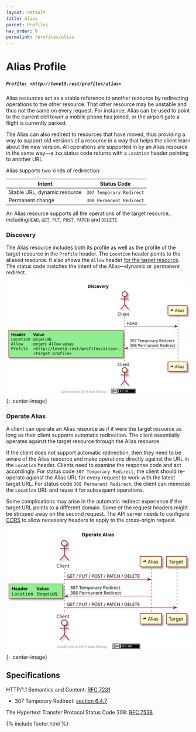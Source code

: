 ```yaml
---
layout: default
title: Alias
parent: Profiles
nav_order: 9
permalink: /profiles/alias
---
```

# Alias Profile

##### `Profile: <http://level3.rest/profiles/alias>`

Alias resources act as a stable reference to another resource by redirecting operations to the other resource. That other resource may be unstable and thus not the same on every request. For instance, Alias can be used to point to the current cell tower a mobile phone has joined, or the airport gate a flight is currently parked.

The Alias can also redirect to resources that have moved, thus providing a way to support old versions of a resource in a way that helps the client learn about the new version. All operations are supported in by an Alias resource in the same way—a `3xx` status code returns with a `Location` header pointing to another URL.

Alias supports two kinds of redirection:

| Intent                       | Status Code              |
| ---------------------------- | ------------------------ |
| Stable URL, dynamic resource | `307 Temporary Redirect` |
| Permanent change             | `308 Permanent Redirect` |

An Alias resource supports all the operations of the target resource, including`HEAD`, `GET`, `PUT`, `POST`, `PATCH` and `DELETE`.

### Discovery

The Alias resource includes both its profile as well as the profile of the target resource in the `Profile` header. The `Location` header points to the aliased resource. It also shows the `Allow` header <u>for the target resource</u>. The status code matches the intent of the Alias—dynamic or permanent redirect.

![](alias/discovery.svg){: .center-image}

### Operate Alias

A client can operate an Alias resource as if it were the target resource as long as their client supports automatic redirection. The client essentially operates against the target resource through the Alias resource.

If the client does not support automatic redirection, then they need to be aware of the Alias resource and make operations directly against the URL in the `Location` header. Clients need to examine the response code and act accordingly. For status code `307 Temporary Redirect`, the client should re-operate against the Alias URL for every request to work with the latest target URL. For status code `308 Permanent Redirect`, the client can memoize the `Location` URL and reuse it for subsequent operations.

Some complications may arise in the automatic redirect experience if the target URL points to a different domain. Some of the request headers might be stripped away on the second request. The API server needs to configure [CORS](https://www.w3.org/TR/cors/) to allow necessary headers to apply to the cross-origin request.

![](alias/operate.svg){: .center-image}

## Specifications

HTTP/1.1 Semantics and Content: [RFC 7231](https://tools.ietf.org/html/rfc7231)

- 307 Temporary Redirect: [section 6.4.7](https://tools.ietf.org/html/rfc7231#section-6.4.7)

The Hypertext Transfer Protocol Status Code 308: [RFC 7538](https://tools.ietf.org/html/rfc7538)

{% include footer.html %}